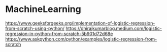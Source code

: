 # MachineLearning
https://www.geeksforgeeks.org/implementation-of-logistic-regression-from-scratch-using-python/
https://dhirajkumarblog.medium.com/logistic-regression-in-python-from-scratch-5b901d72d68e
https://www.askpython.com/python/examples/logistic-regression-from-scratch
